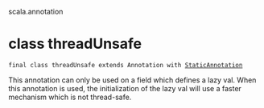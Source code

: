 scala.annotation
# class threadUnsafe

<pre><code class="language-scala" >final class threadUnsafe extends Annotation with <a href="./StaticAnnotation.md">StaticAnnotation</a></pre></code>
This annotation can only be used on a field which defines a lazy val.
When this annotation is used, the initialization of the lazy val will use a
faster mechanism which is not thread-safe.


